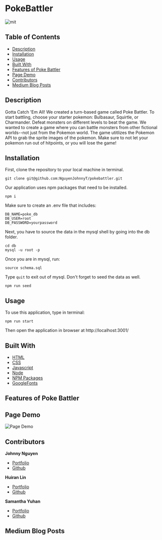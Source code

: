 # PokeBattler
![mit](https://img.shields.io/badge/license-MIT-blue)

## Table of Contents 
- [Description](#description)
- [Installation](#installation)
- [Usage](#usage)
- [Built With](#built%20with)
- [Features of Poke Battler](#features%20of%20poke%20battler)
- [Page Demo](#page%20demo)
- [Contributors](#contributors)
- [Medium Blog Posts](#medium%20blog%20posts)

## Description
Gotta Catch 'Em All! We created a turn-based game called Poke Battler. To start battling, choose your starter pokemon: Bulbasaur, Squirtle, or Charmander. Defeat monsters on different levels to beat the game. We wanted to create a game where you can battle monsters from other fictional worlds--not just from the Pokemon world. The game utitlizes the Pokemon API to grab the sprite images of the pokemon. Make sure to not let your pokemon run out of hitpoints, or you will lose the game! 

## Installation
First, clone the repository to your local machine in terminal.
``` console
git clone git@github.com:NguyenJohnnyT/pokebattler.git
```
Our application uses npm packages that need to be installed.
``` console
npm i
```
Make sure to create an .env file that includes:
```
DB_NAME=poke_db
DB_USER=root
DB_PASSWORD=yourpassword
```
Next, you have to source the data in the mysql shell by going into the db folder.
``` console
cd db
mysql -u root -p
```
Once you are in mysql, run:
``` console
source schema.sql
```
Type ```quit``` to exit out of mysql.
Don't forget to seed the data as well.
``` console
npm run seed
```

## Usage
To use this application, type in terminal: 
``` console
npm run start
```
Then open the application in browser at http://localhost:3001/

## Built With
- [HTML](https://developer.mozilla.org/en-US/docs/Web/HTML)
- [CSS](https://developer.mozilla.org/en-US/docs/Web/CSS)
- [Javascript](https://developer.mozilla.org/en-US/docs/Web/JavaScript)
- [Node](https://nodejs.org/en/)
- [NPM Packages](https://www.npmjs.com)
- [GoogleFonts](https://fonts.google.com/)

## Features of Poke Battler

## Page Demo

![Page Demo](readme_assets/)

## Contributors

**Johnny Nguyen**

- [Portfolio](https://nguyenjohnnyt.github.io/)
- [Github](https://github.com/NguyenJohnnyT)

**Huiran Lin**

- [Portfolio](https://hugh18019.github.io/Portfolio/)
- [Github](https://github.com/hugh18019)

**Samantha Yuhan**

- [Portfolio](https://samyuhan.github.io/portfolio/)
- [Github](https://github.com/samyuhan)

## Medium Blog Posts
